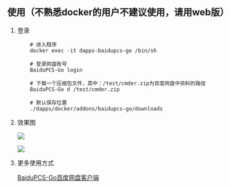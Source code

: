 ## 使用（不熟悉docker的用户不建议使用，请用web版）

1. 登录
    ```
        # 进入程序
        docker exec -it dapps-baidupcs-go /bin/sh

        # 登录网盘账号
        BaiduPCS-Go login

        # 下载一个压缩包文件，其中：/test/cmder.zip为百度网盘中资料的路径
        BaiduPCS-Go d /test/cmder.zip

        # 默认保存位置
        ./dapps/docker/addons/baidupcs-go/downloads
    ```

2. 效果图

    ![](https://i.loli.net/2019/10/30/MmcLHY8uw6CzgvJ.png)

    ![](https://i.loli.net/2019/10/30/eR78mUdIhTM1VWX.png)

3. 更多使用方式
   
   [BaiduPCS-Go百度网盘客户端](https://github.com/iikira/BaiduPCS-Go#%E5%91%BD%E4%BB%A4%E5%88%97%E8%A1%A8%E5%8F%8A%E8%AF%B4%E6%98%8E)


